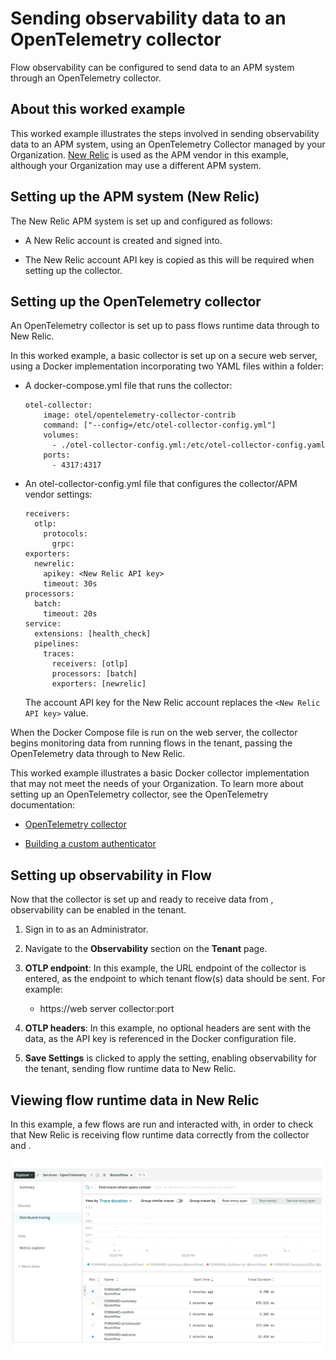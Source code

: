 # Sending observability data to an OpenTelemetry collector

<head>
  <meta name="guidename" content="Flow"/>
  <meta name="context" content="GUID-8b3010e3-51b1-43b5-8b09-9575e59610b0"/>
</head>


Flow observability can be configured to send data to an APM system through an OpenTelemetry collector.

## About this worked example

This worked example illustrates the steps involved in sending observability data to an APM system, using an OpenTelemetry Collector managed by your Organization. [New Relic](https://newrelic.com/) is used as the APM vendor in this example, although your Organization may use a different APM system.

## Setting up the APM system \(New Relic\)

The New Relic APM system is set up and configured as follows:

-   A New Relic account is created and signed into.

-   The New Relic account API key is copied as this will be required when setting up the collector.


## Setting up the OpenTelemetry collector

An OpenTelemetry collector is set up to pass flows runtime data through to New Relic.

In this worked example, a basic collector is set up on a secure web server, using a Docker implementation incorporating two YAML files within a folder:

-   A docker-compose.yml file that runs the collector:

    ```
    otel-collector:
        image: otel/opentelemetry-collector-contrib
        command: ["--config=/etc/otel-collector-config.yml"]
        volumes:
          - ./otel-collector-config.yml:/etc/otel-collector-config.yaml
        ports:
          - 4317:4317
    ```

-   An otel-collector-config.yml file that configures the collector/APM vendor settings:

    ```
    receivers:
      otlp:
        protocols:
          grpc:
    exporters:
      newrelic:
        apikey: <New Relic API key>
        timeout: 30s
    processors:
      batch:
        timeout: 20s
    service:
      extensions: [health_check]
      pipelines:
        traces:
          receivers: [otlp]
          processors: [batch]
          exporters: [newrelic]
    ```

    The account API key for the New Relic account replaces the `<New Relic API key>` value.


When the Docker Compose file is run on the web server, the collector begins monitoring data from running flows in the tenant, passing the OpenTelemetry data through to New Relic.

This worked example illustrates a basic Docker collector implementation that may not meet the needs of your Organization. To learn more about setting up an OpenTelemetry collector, see the OpenTelemetry documentation:

-   [OpenTelemetry collector](https://opentelemetry.io/docs/collector/)

-   [Building a custom authenticator](https://opentelemetry.io/docs/collector/custom-auth/)


## Setting up observability in Flow

Now that the collector is set up and ready to receive data from , observability can be enabled in the tenant.

1.  Sign in to as an Administrator.
2.  Navigate to the **Observability** section on the **Tenant** page.
3.  **OTLP endpoint**: In this example, the URL endpoint of the collector is entered, as the endpoint to which tenant flow\(s\) data should be sent. For example:
    -   https://web server collector:port

4.  **OTLP headers**: In this example, no optional headers are sent with the data, as the API key is referenced in the Docker configuration file.
5.  **Save Settings** is clicked to apply the setting, enabling observability for the tenant, sending flow runtime data to New Relic.

## Viewing flow runtime data in New Relic

In this example, a few flows are run and interacted with, in order to check that New Relic is receiving flow runtime data correctly from the collector and .

![The dataset in New Relic](../Images/img-flo-Observability_NewRelic_3f314baf-e2d9-49e7-8667-5b647bfc208f.png)